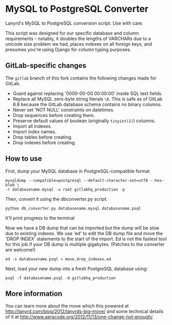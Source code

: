 MySQL to PostgreSQL Converter
=============================

Lanyrd's MySQL to PostgreSQL conversion script. Use with care.

This script was designed for our specific database and column requirements -
notably, it doubles the lengths of VARCHARs due to a unicode size problem we
had, places indexes on all foreign keys, and presumes you're using Django
for column typing purposes.

GitLab-specific changes
-----------------------

The `gitlab` branch of this fork contains the following changes made for
GitLab.

- Guard against replacing '0000-00-00 00:00:00' inside SQL text fields.
- Replace all MySQL zero-byte string literals `\0`. This is safe as of GitLab
  6.8 because the GitLab database schema contains no binary columns.
- Never set 'NOT NULL' constraints on datetimes.
- Drop sequences before creating them.
- Preserve default values of boolean (originally `tinyint(1)`) columns.
- Import all indexes.
- Import index names.
- Drop tables before creating.
- Drop indexes before creating.

How to use
----------

First, dump your MySQL database in PostgreSQL-compatible format

    mysqldump --compatible=postgresql --default-character-set=utf8 --hex-blob \
    -r databasename.mysql -u root gitlabhq_production -p

Then, convert it using the dbconverter.py script.

    python db_converter.py databasename.mysql databasename.psql

It'll print progress to the terminal

Now we have a DB dump that can be imported but the dump will be slow due
to existing indexes. We use 'ed' to edit the DB dump file and move the
'DROP INDEX' statements to the start of the import. Ed is not the fastest
tool for this job if your DB dump is multiple gigabytes. (Patches to
the converter are welcome!)

    ed -s databasename.psql < move_drop_indexes.ed

Next, load your new dump into a fresh PostgreSQL database using: 

`psql -f databasename.psql -d gitlabhq_production`

More information
----------------

You can learn more about the move which this powered at http://lanyrd.com/blog/2012/lanyrds-big-move/ and some technical details of it at http://www.aeracode.org/2012/11/13/one-change-not-enough/.
